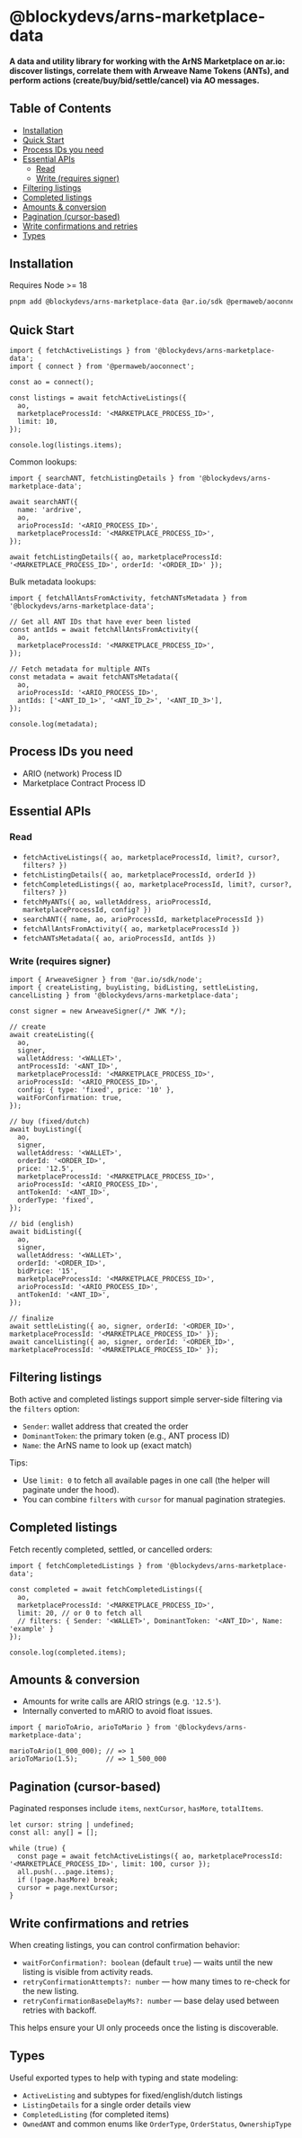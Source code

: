 # @blockydevs/arns-marketplace-data

#### A data and utility library for working with the ArNS Marketplace on ar.io: discover listings, correlate them with Arweave Name Tokens (ANTs), and perform actions (create/buy/bid/settle/cancel) via AO messages.

## Table of Contents
- [Installation](#installation)
- [Quick Start](#quick-start)
- [Process IDs you need](#process-ids-you-need)
- [Essential APIs](#essential-apis)
    - [Read](#read)
    - [Write (requires signer)](#write-requires-signer)
- [Filtering listings](#filtering-listings)
- [Completed listings](#completed-listings)
- [Amounts & conversion](#amounts--conversion)
- [Pagination (cursor-based)](#pagination-cursor-based)
- [Write confirmations and retries](#write-confirmations-and-retries)
- [Types](#types)

## Installation

Requires Node >= 18

```bash
pnpm add @blockydevs/arns-marketplace-data @ar.io/sdk @permaweb/aoconnect arweave-graphql bignumber.js
```


## Quick Start

```tsx
import { fetchActiveListings } from '@blockydevs/arns-marketplace-data';
import { connect } from '@permaweb/aoconnect';

const ao = connect();

const listings = await fetchActiveListings({
  ao,
  marketplaceProcessId: '<MARKETPLACE_PROCESS_ID>',
  limit: 10,
});

console.log(listings.items);
```


Common lookups:

```tsx
import { searchANT, fetchListingDetails } from '@blockydevs/arns-marketplace-data';

await searchANT({
  name: 'ardrive',
  ao,
  arioProcessId: '<ARIO_PROCESS_ID>',
  marketplaceProcessId: '<MARKETPLACE_PROCESS_ID>',
});

await fetchListingDetails({ ao, marketplaceProcessId: '<MARKETPLACE_PROCESS_ID>', orderId: '<ORDER_ID>' });
```

Bulk metadata lookups:

```tsx
import { fetchAllAntsFromActivity, fetchANTsMetadata } from '@blockydevs/arns-marketplace-data';

// Get all ANT IDs that have ever been listed
const antIds = await fetchAllAntsFromActivity({
  ao,
  marketplaceProcessId: '<MARKETPLACE_PROCESS_ID>',
});

// Fetch metadata for multiple ANTs
const metadata = await fetchANTsMetadata({
  ao,
  arioProcessId: '<ARIO_PROCESS_ID>',
  antIds: ['<ANT_ID_1>', '<ANT_ID_2>', '<ANT_ID_3>'],
});

console.log(metadata);
```

## Process IDs you need

- ARIO (network) Process ID
- Marketplace Contract Process ID

## Essential APIs

### Read
- `fetchActiveListings({ ao, marketplaceProcessId, limit?, cursor?, filters? })`
- `fetchListingDetails({ ao, marketplaceProcessId, orderId })`
- `fetchCompletedListings({ ao, marketplaceProcessId, limit?, cursor?, filters? })`
- `fetchMyANTs({ ao, walletAddress, arioProcessId, marketplaceProcessId, config? })`
- `searchANT({ name, ao, arioProcessId, marketplaceProcessId })`
- `fetchAllAntsFromActivity({ ao, marketplaceProcessId })`
- `fetchANTsMetadata({ ao, arioProcessId, antIds })`


### Write (requires signer)

```tsx
import { ArweaveSigner } from '@ar.io/sdk/node';
import { createListing, buyListing, bidListing, settleListing, cancelListing } from '@blockydevs/arns-marketplace-data';

const signer = new ArweaveSigner(/* JWK */);

// create
await createListing({
  ao,
  signer,
  walletAddress: '<WALLET>',
  antProcessId: '<ANT_ID>',
  marketplaceProcessId: '<MARKETPLACE_PROCESS_ID>',
  arioProcessId: '<ARIO_PROCESS_ID>',
  config: { type: 'fixed', price: '10' },
  waitForConfirmation: true,
});

// buy (fixed/dutch)
await buyListing({
  ao,
  signer,
  walletAddress: '<WALLET>',
  orderId: '<ORDER_ID>',
  price: '12.5',
  marketplaceProcessId: '<MARKETPLACE_PROCESS_ID>',
  arioProcessId: '<ARIO_PROCESS_ID>',
  antTokenId: '<ANT_ID>',
  orderType: 'fixed',
});

// bid (english)
await bidListing({
  ao,
  signer,
  walletAddress: '<WALLET>',
  orderId: '<ORDER_ID>',
  bidPrice: '15',
  marketplaceProcessId: '<MARKETPLACE_PROCESS_ID>',
  arioProcessId: '<ARIO_PROCESS_ID>',
  antTokenId: '<ANT_ID>',
});

// finalize
await settleListing({ ao, signer, orderId: '<ORDER_ID>', marketplaceProcessId: '<MARKETPLACE_PROCESS_ID>' });
await cancelListing({ ao, signer, orderId: '<ORDER_ID>', marketplaceProcessId: '<MARKETPLACE_PROCESS_ID>' });
```


## Filtering listings

Both active and completed listings support simple server-side filtering via the `filters` option:
- `Sender`: wallet address that created the order
- `DominantToken`: the primary token (e.g., ANT process ID)
- `Name`: the ArNS name to look up (exact match)

Tips:
- Use `limit: 0` to fetch all available pages in one call (the helper will paginate under the hood).
- You can combine `filters` with `cursor` for manual pagination strategies.

## Completed listings

Fetch recently completed, settled, or cancelled orders:

```tsx
import { fetchCompletedListings } from '@blockydevs/arns-marketplace-data';

const completed = await fetchCompletedListings({
  ao,
  marketplaceProcessId: '<MARKETPLACE_PROCESS_ID>',
  limit: 20, // or 0 to fetch all
  // filters: { Sender: '<WALLET>', DominantToken: '<ANT_ID>', Name: 'example' }
});

console.log(completed.items);
```


## Amounts & conversion

- Amounts for write calls are ARIO strings (e.g. `'12.5'`).
- Internally converted to mARIO to avoid float issues.

```tsx
import { marioToArio, arioToMario } from '@blockydevs/arns-marketplace-data';

marioToArio(1_000_000); // => 1
arioToMario(1.5);       // => 1_500_000
```


## Pagination (cursor-based)

Paginated responses include `items`, `nextCursor`, `hasMore`, `totalItems`.

```tsx
let cursor: string | undefined;
const all: any[] = [];

while (true) {
  const page = await fetchActiveListings({ ao, marketplaceProcessId: '<MARKETPLACE_PROCESS_ID>', limit: 100, cursor });
  all.push(...page.items);
  if (!page.hasMore) break;
  cursor = page.nextCursor;
}
```


## Write confirmations and retries

When creating listings, you can control confirmation behavior:
- `waitForConfirmation?: boolean` (default `true`) — waits until the new listing is visible from activity reads.
- `retryConfirmationAttempts?: number` — how many times to re-check for the new listing.
- `retryConfirmationBaseDelayMs?: number` — base delay used between retries with backoff.

This helps ensure your UI only proceeds once the listing is discoverable.

## Types

Useful exported types to help with typing and state modeling:
- `ActiveListing` and subtypes for fixed/english/dutch listings
- `ListingDetails` for a single order details view
- `CompletedListing` (for completed items)
- `OwnedANT` and common enums like `OrderType`, `OrderStatus`, `OwnershipType`